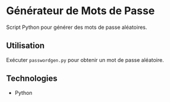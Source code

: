 # Générateur de Mots de Passe
Script Python pour générer des mots de passe aléatoires.

## Utilisation
Exécuter `passwordgen.py` pour obtenir un mot de passe aléatoire.

## Technologies
- Python
